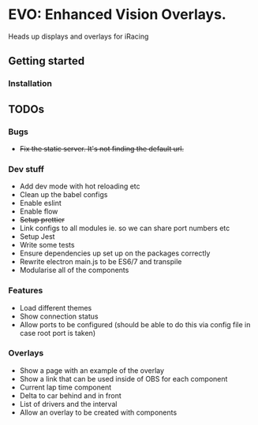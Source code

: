 # EVO: Enhanced Vision Overlays.

Heads up displays and overlays for iRacing

## Getting started

### Installation

## TODOs

### Bugs

*   ~~Fix the static server. It's not finding the default url.~~

### Dev stuff

*   Add dev mode with hot reloading etc
*   Clean up the babel configs
*   Enable eslint
*   Enable flow
*   ~~Setup prettier~~
*   Link configs to all modules ie. so we can share port numbers etc
*   Setup Jest
*   Write some tests
*   Ensure dependencies up set up on the packages correctly
*   Rewrite electron main.js to be ES6/7 and transpile
*   Modularise all of the components

### Features

*   Load different themes
*   Show connection status
*   Allow ports to be configured (should be able to do this via config file in case root port is taken)

### Overlays

*   Show a page with an example of the overlay
*   Show a link that can be used inside of OBS for each component
*   Current lap time component
*   Delta to car behind and in front
*   List of drivers and the interval
*   Allow an overlay to be created with components
